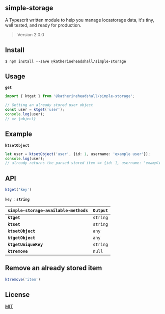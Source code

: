 ## simple-storage

A Typescrit written module to help you manage locastorage data, it's tiny, well tested, and ready for production.

> Version 2.0.0

## Install

```
$ npm install --save @katherineheadshall/simple-storage
```

## Usage

__`get`__
```ts
import { ktget } from '@katherineheadshall/simple-storage';

// Getting an already stored user object
const user = ktget('user');
console.log(user);
// => {object}
```

## Example

__`ktsetObject`__

```ts
let user = ktsetObject('user', {id: 1, username: 'example user'});
console.log(user);
// already returns the parsed stored item => {id: 1, username: 'example user'}
```

## API

```ts
ktget('key')
```

`key` `:`  __`string`__

| __`simple-storage-available-methods`__      | __`Output`__  |
|---------------------------------------------|---------------|
| __`ktget`__                                   | `string`      |
| __`ktset`__                                   | `string`      |
| __`ktsetObject`__                             | `any`         |
| __`ktgetObject`__                             | `any`         |
| __`ktgetUniqueKey`__                          | `string`      |
| __`ktremove`__                                | `null`        |

## Remove an already stored item

```ts
ktremove('item')
```

## License

[MIT](https://github.com/katherineheadshall/simple-storage/blob/main/LICENSE)
